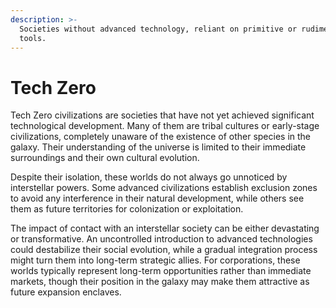 ```yaml
---
description: >-
  Societies without advanced technology, reliant on primitive or rudimentary
  tools.
---
```


# Tech Zero

Tech Zero civilizations are societies that have not yet achieved significant technological development. Many of them are tribal cultures or early-stage civilizations, completely unaware of the existence of other species in the galaxy. Their understanding of the universe is limited to their immediate surroundings and their own cultural evolution.

Despite their isolation, these worlds do not always go unnoticed by interstellar powers. Some advanced civilizations establish exclusion zones to avoid any interference in their natural development, while others see them as future territories for colonization or exploitation.

The impact of contact with an interstellar society can be either devastating or transformative. An uncontrolled introduction to advanced technologies could destabilize their social evolution, while a gradual integration process might turn them into long-term strategic allies. For corporations, these worlds typically represent long-term opportunities rather than immediate markets, though their position in the galaxy may make them attractive as future expansion enclaves.

